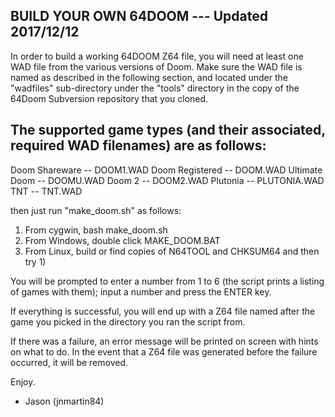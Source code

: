 BUILD YOUR OWN 64DOOM --- Updated 2017/12/12
--------------------------------------------------


In order to build a working 64DOOM Z64 file, you 
will need at least one WAD file from the various
versions of Doom. Make sure the WAD file is named 
as described in the following section, and located 
under the "wadfiles" sub-directory under the "tools" 
directory in the copy of the 64Doom Subversion 
repository that you cloned.


The supported game types (and their associated, 
required WAD filenames) are as follows:
--------------------------------------------------
Doom Shareware  -- DOOM1.WAD
Doom Registered -- DOOM.WAD
Ultimate Doom   -- DOOMU.WAD
Doom 2          -- DOOM2.WAD
Plutonia        -- PLUTONIA.WAD
TNT             -- TNT.WAD


then just run "make_doom.sh" as follows:
1) From cygwin, bash make_doom.sh
2) From Windows, double click MAKE_DOOM.BAT
3) From Linux, build or find copies of N64TOOL
    and CHKSUM64 and then try 1)


You will be prompted to enter a number from 1 to 6
(the script prints a listing of games with them);
input a number and press the ENTER key.

If everything is successful, you will end up with
a Z64 file named after the game you picked in the
directory you ran the script from.

If there was a failure, an error message will be 
printed on screen with hints on what to do. 
In the event that a Z64 file was generated before
the failure occurred, it will be removed.

Enjoy.

- Jason (jnmartin84)
